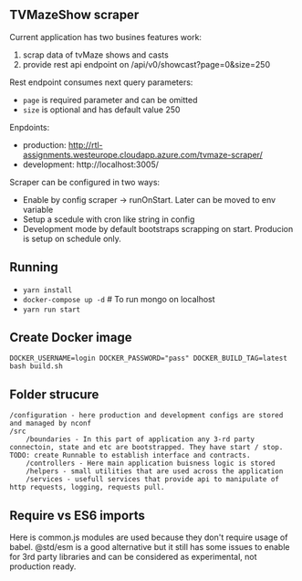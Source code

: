 ## TVMazeShow scraper

Current application has two busines features work:

1. scrap data of tvMaze shows and casts
1. provide rest api endpoint on /api/v0/showcast?page=0&size=250

Rest endpoint consumes next query parameters:
- `page` is required parameter and can be omitted
- `size` is optional and has default value 250

Enpdoints:
- production: http://rtl-assignments.westeurope.cloudapp.azure.com/tvmaze-scraper/
- development: http://localhost:3005/

Scraper can be configured in two ways:

- Enable by config scraper -> runOnStart. Later can be moved to env variable
- Setup a scedule with cron like string in config
- Development mode by default bootstraps scrapping on start. Producion is setup on schedule only.

## Running

- `yarn install`
- `docker-compose up -d` # To run mongo on localhost
- `yarn run start`

## Create Docker image

`DOCKER_USERNAME=login DOCKER_PASSWORD="pass" DOCKER_BUILD_TAG=latest bash build.sh`

## Folder strucure

```
/configuration - here production and development configs are stored and managed by nconf
/src
    /boundaries - In this part of application any 3-rd party connectoin, state and etc are bootstrapped. They have start / stop. TODO: create Runnable to establish interface and contracts.
    /controllers - Here main application buisness logic is stored
    /helpers - small utilities that are used across the application
    /services - usefull services that provide api to manipulate of http requests, logging, requests pull.
```

## Require vs ES6 imports

Here is common.js modules are used because they don't require usage of babel. @std/esm is a good alternative but it still has some issues to enable for 3rd party libraries and can be considered as experimental, not production ready.
